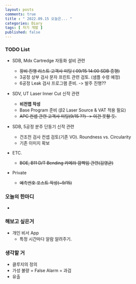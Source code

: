 ```yaml
---
layout: posts
comments: true
title : " 2022.09.15 오늘은... "
categories: Diary
tags: [ 자기 개발 ]
published: false
---
```


### TODO List
- SDB, Mdx Cartredge 자동화 설비 관련
   - ~~장비 진행 리스트 고객사 미팅 ( 09/15 14:00 SDB 증평)~~
   - 3공정 상부 검사 문자 프린트 관련 검토. (샘플 수령 예정)
   - 6공정 Leak 검사 프로그램 준비. -> 발주 진행??

- SDV, UT Laser Inner Cut 신작 관련
   - **비전맵 작성**
   - Base Program 준비 (β2 Laser Source & VAT 적용 필요)
   - ~~APC 컨셉 관련 고객사 미팅(9/15 ??) -> 이건 못할 듯.~~

- SDB, 5공정 분주 단동기 신작 관련
   - 건조전 검사 컨셉 검토(기존 VO). Roundness vs. Circularity
   - 기존 이미지 확보

- ETC.
   - ~~BOE, B11 D/T Bending 카메라 깜빡임 관련(김영균)~~

- Private
   - ~~예측번호 포스트 작성(~9/15)~~

### 오늘의 한마디
- 

### 해보고 싶은거
- 개인 비서 App
   - 특정 시간마다 알람 알려주기.

### 생각할 거
- 클루지의 정의
- 가성 불량 = False Alarm = 과검
- 유출
